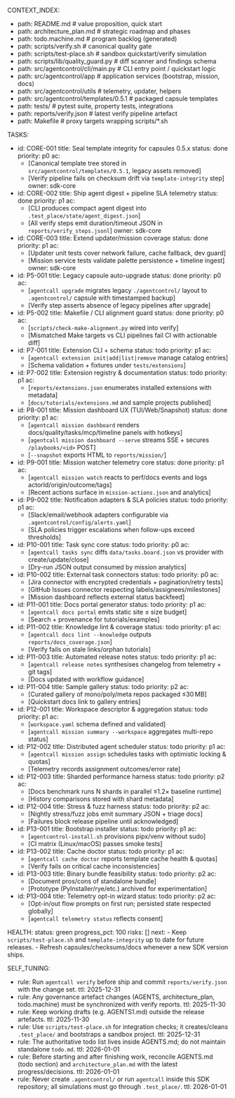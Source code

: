 CONTEXT_INDEX:
  - path: README.md                      # value proposition, quick start
  - path: architecture_plan.md           # strategic roadmap and phases
  - path: todo.machine.md                # program backlog (generated)
  - path: scripts/verify.sh              # canonical quality gate
  - path: scripts/test-place.sh          # sandbox quickstart/verify simulation
  - path: scripts/lib/quality_guard.py   # diff scanner and findings schema
  - path: src/agentcontrol/cli/main.py   # CLI entry point / quickstart logic
  - path: src/agentcontrol/app           # application services (bootstrap, mission, docs)
  - path: src/agentcontrol/utils         # telemetry, updater, helpers
  - path: src/agentcontrol/templates/0.5.1  # packaged capsule templates
  - path: tests/                         # pytest suite, property tests, integrations
  - path: reports/verify.json            # latest verify pipeline artefact
  - path: Makefile                       # proxy targets wrapping scripts/*.sh

TASKS:
  - id: CORE-001
    title: Seal template integrity for capsules 0.5.x
    status: done
    priority: p0
    ac:
      - [Canonical template tree stored in `src/agentcontrol/templates/0.5.1`, legacy assets removed]
      - [Verify pipeline fails on checksum drift via `template-integrity` step]
    owner: sdk-core
  - id: CORE-002
    title: Ship agent digest + pipeline SLA telemetry
    status: done
    priority: p1
    ac:
      - [CLI produces compact agent digest into `.test_place/state/agent_digest.json`]
      - [All verify steps emit duration/timeout JSON in `reports/verify_steps.jsonl`]
    owner: sdk-core
  - id: CORE-003
    title: Extend updater/mission coverage
    status: done
    priority: p1
    ac:
      - [Updater unit tests cover network failure, cache fallback, dev guard]
      - [Mission service tests validate palette persistence + timeline ingest]
    owner: sdk-core
  - id: P5-001
    title: Legacy capsule auto-upgrade
    status: done
    priority: p0
    ac:
      - [`agentcall upgrade` migrates legacy `./agentcontrol/` layout to `.agentcontrol/` capsule with timestamped backup]
      - [Verify step asserts absence of legacy pipelines after upgrade]
  - id: P5-002
    title: Makefile / CLI alignment guard
    status: done
    priority: p0
    ac:
      - [`scripts/check-make-alignment.py` wired into verify]
      - [Mismatched Make targets vs CLI pipelines fail CI with actionable diff]
  - id: P7-001
    title: Extension CLI + schema
    status: todo
    priority: p1
    ac:
      - [`agentcall extension init|add|list|remove` manage catalog entries]
      - [Schema validation + fixtures under `tests/extensions`]
  - id: P7-002
    title: Extension registry & documentation
    status: todo
    priority: p1
    ac:
      - [`reports/extensions.json` enumerates installed extensions with metadata]
      - [`docs/tutorials/extensions.md` and sample projects published]
  - id: P8-001
    title: Mission dashboard UX (TUI/Web/Snapshot)
    status: done
    priority: p1
    ac:
      - [`agentcall mission dashboard` renders docs/quality/tasks/mcp/timeline panels with hotkeys]
      - [`agentcall mission dashboard --serve` streams SSE + secures `/playbooks/<id>` POST]
      - [`--snapshot` exports HTML to `reports/mission/`]
  - id: P9-001
    title: Mission watcher telemetry core
    status: done
    priority: p1
    ac:
      - [`agentcall mission watch` reacts to perf/docs events and logs actorId/origin/outcome/tags]
      - [Recent actions surface in `mission-actions.json` and analytics]
  - id: P9-002
    title: Notification adapters & SLA policies
    status: todo
    priority: p1
    ac:
      - [Slack/email/webhook adapters configurable via `.agentcontrol/config/alerts.yaml`]
      - [SLA policies trigger escalations when follow-ups exceed thresholds]
  - id: P10-001
    title: Task sync core
    status: todo
    priority: p0
    ac:
      - [`agentcall tasks sync` diffs `data/tasks.board.json` vs provider with create/update/close]
      - [Dry-run JSON output consumed by mission analytics]
  - id: P10-002
    title: External task connectors
    status: todo
    priority: p0
    ac:
      - [Jira connector with encrypted credentials + pagination/retry tests]
      - [GitHub Issues connector respecting labels/assignees/milestones]
      - [Mission dashboard reflects external status backfeed]
  - id: P11-001
    title: Docs portal generator
    status: todo
    priority: p1
    ac:
      - [`agentcall docs portal` emits static site ≤ size budget]
      - [Search + provenance for tutorials/examples]
  - id: P11-002
    title: Knowledge lint & coverage
    status: todo
    priority: p1
    ac:
      - [`agentcall docs lint --knowledge` outputs `reports/docs_coverage.json`]
      - [Verify fails on stale links/orphan tutorials]
  - id: P11-003
    title: Automated release notes
    status: todo
    priority: p1
    ac:
      - [`agentcall release notes` synthesises changelog from telemetry + git tags]
      - [Docs updated with workflow guidance]
  - id: P11-004
    title: Sample gallery
    status: todo
    priority: p2
    ac:
      - [Curated gallery of mono/poly/meta repos packaged ≤30 MB]
      - [Quickstart docs link to gallery entries]
  - id: P12-001
    title: Workspace descriptor & aggregation
    status: todo
    priority: p1
    ac:
      - [`workspace.yaml` schema defined and validated]
      - [`agentcall mission summary --workspace` aggregates multi-repo status]
  - id: P12-002
    title: Distributed agent scheduler
    status: todo
    priority: p1
    ac:
      - [`agentcall mission assign` schedules tasks with optimistic locking & quotas]
      - [Telemetry records assignment outcomes/error rate]
  - id: P12-003
    title: Sharded performance harness
    status: todo
    priority: p2
    ac:
      - [Docs benchmark runs N shards in parallel ≤1.2× baseline runtime]
      - [History comparisons stored with shard metadata]
  - id: P12-004
    title: Stress & fuzz harness
    status: todo
    priority: p2
    ac:
      - [Nightly stress/fuzz jobs emit summary JSON + triage docs]
      - [Failures block release pipeline until acknowledged]
  - id: P13-001
    title: Bootstrap installer
    status: todo
    priority: p1
    ac:
      - [`agentcontrol-install.sh` provisions pipx/venv without sudo]
      - [CI matrix (Linux/macOS) passes smoke tests]
  - id: P13-002
    title: Cache doctor
    status: todo
    priority: p1
    ac:
      - [`agentcall cache doctor` reports template cache health & quotas]
      - [Verify fails on critical cache inconsistencies]
  - id: P13-003
    title: Binary bundle feasibility
    status: todo
    priority: p2
    ac:
      - [Document pros/cons of standalone bundle]
      - [Prototype (PyInstaller/rye/etc.) archived for experimentation]
  - id: P13-004
    title: Telemetry opt-in wizard
    status: todo
    priority: p2
    ac:
      - [Opt-in/out flow prompts on first run; persisted state respected globally]
      - [`agentcall telemetry status` reflects consent]

HEALTH:
  status: green
  progress_pct: 100
  risks: []
  next:
    - Keep `scripts/test-place.sh` and `template-integrity` up to date for future releases.
    - Refresh capsules/checksums/docs whenever a new SDK version ships.

SELF_TUNING:
  - rule: Run `agentcall verify` before ship and commit `reports/verify.json` with the change set.
    ttl: 2025-12-31
  - rule: Any governance artefact changes (AGENTS, architecture_plan, todo.machine) must be synchronized with verify reports.
    ttl: 2025-11-30
  - rule: Keep working drafts (e.g. AGENTS1.md) outside the release artefacts.
    ttl: 2025-11-30
  - rule: Use `scripts/test-place.sh` for integration checks; it creates/cleans `.test_place/` and bootstraps a sandbox project.
    ttl: 2025-12-31
  - rule: The authoritative todo list lives inside AGENTS.md; do not maintain standalone `todo.md`.
    ttl: 2026-01-01
  - rule: Before starting and after finishing work, reconcile AGENTS.md (todo section) and `architecture_plan.md` with the latest progress/decisions.
    ttl: 2026-01-01
  - rule: Never create `.agentcontrol/` or run `agentcall` inside this SDK repository; all simulations must go through `.test_place/`.
    ttl: 2026-01-01
